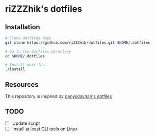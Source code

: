# riZZZhik's dotfiles

## Installation

```bash
# Clone dotfiles repo
git clone https://github.com/riZZZhik/dotfiles.git $HOME/.dotfiles

# Go to the dotfiles directory
cd $HOME/.dotfiles

# Install dotfiles
./install
```

## Resources

This repository is inspired by [denysdovhan's dotfiles](https://github.com/denysdovhan/dotfiles)

## TODO

- [ ] Update script
- [ ] Install at least CLI tools on Linux

